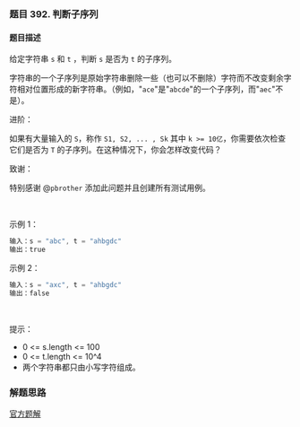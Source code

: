 ### 题目 392. 判断子序列
#### 题目描述
给定字符串 `s` 和 `t` ，判断 `s` 是否为 `t` 的子序列。

字符串的一个子序列是原始字符串删除一些（也可以不删除）字符而不改变剩余字符相对位置形成的新字符串。（例如，"`ace`"是"`abcde`"的一个子序列，而"`aec`"不是）。

进阶：

如果有大量输入的 `S`，称作 `S1, S2, ... , Sk` 其中 `k >= 10亿`，你需要依次检查它们是否为 `T` 的子序列。在这种情况下，你会怎样改变代码？

致谢：

特别感谢 @`pbrother` 添加此问题并且创建所有测试用例。

 

示例 1：

```js
输入：s = "abc", t = "ahbgdc"
输出：true
```
示例 2：

```js
输入：s = "axc", t = "ahbgdc"
输出：false
```
 

提示：

- 0 <= s.length <= 100
- 0 <= t.length <= 10^4
- 两个字符串都只由小写字符组成。


### 解题思路
[官方题解](https://leetcode-cn.com/problems/is-subsequence/solution/pan-duan-zi-xu-lie-by-leetcode-solution/)